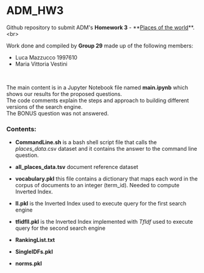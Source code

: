 # ADM_HW3

Github repository to submit ADM's **Homework 3** - **[Places of the world]("https://www.atlasobscura.com/")**.<br>

Work done and compiled by **Group 29** made up of the following members:
- Luca Mazzucco 1997610 
- Maria Vittoria Vestini 

<br>

The main content is in a Jupyter Notebook file named **main.ipynb** which shows our results for the proposed questions.\
The code comments explain the steps and approach to building different versions of the search engine.\
The BONUS question was not answered.

### Contents:
- **CommandLine.sh** is a bash shell script file that calls the _places_data_.csv dataset and it contains the answer to the command line question.

- **all_places_data.tsv** document reference dataset

- **vocabulary.pkl**
this file contains a dictionary that maps each word in the corpus of documents to an integer (term_id). Needed to compute Inverted Index.

- **II.pkl** is the Inverted Index used to execute query for the first search engine

- **tfidfII.pkl** is the Inverted Index implemented with *TfIdf* used to execute query for the second search engine

- **RankingList.txt**

- **SingleIDFs.pkl** 

- **norms.pkl**
